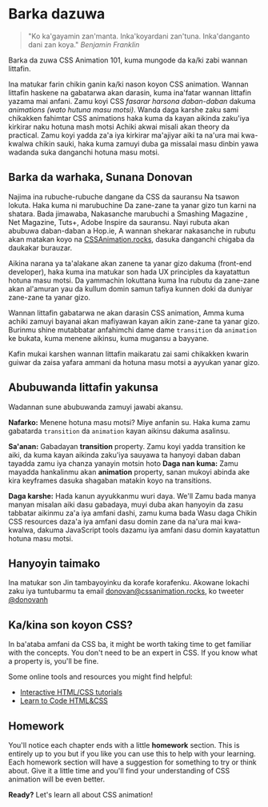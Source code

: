 # Barka dazuwa

> "Ko ka'gayamin zan'manta. Inka'koyardani zan'tuna. Inka'danganto dani zan koya."
> _Benjamin Franklin_

Barka da zuwa CSS Animation 101, kuma mungode da ka/ki zabi wannan littafin.

Ina matukar farin chikin ganin ka/ki nason koyon CSS animation. Wannan littafin haskene na gabatarwa akan darasin, kuma ina'fatar wannan littafin yazama mai anfani. Zamu koyi CSS _fasarar harsona daban-daban_ dakuma _animations (wato hutuna masu motsi)_. Wanda daga karshe zaku sami chikakken fahimtar CSS animations haka kuma da kayan aikinda zaku'iya kirkirar naku hotuna mash motsi
Achiki akwai misali akan theory da practical. Zamu koyi yadda za'a iya kirkirar ma'ajiyar aiki ta na'ura mai kwa-kwalwa chikin sauki, haka kuma zamuyi duba ga missalai masu dinbin yawa wadanda suka danganchi hotuna masu motsi.

## Barka da warhaka, Sunana Donovan

Najima ina rubuche-rubuche dangane da CSS da sauransu Na tsawon lokuta. Haka kuma ni marubuchine Da zane-zane ta yanar gizo tun karni na shatara. Bada jimawaba, Nakasanche marubuchi a Smashing Magazine , Net Magazine, Tuts+, Adobe Inspire da sauransu. Nayi rubuta akan abubuwa daban-daban a Hop.ie, A wannan shekarar nakasanche in rubutu akan matakan koyo na [CSSAnimation.rocks](https://cssanimation.rocks), dasuka danganchi chigaba da daukakar burauzar.

Aikina narana ya ta'alakane akan zanene ta yanar gizo dakuma (front-end developer), haka kuma ina matukar son hada UX principles da kayatattun hotuna masu motsi. Da yammachin lokuttana kuma Ina rubutu da zane-zane akan al'amuran yau da kullum domin samun tafiya kunnen doki da duniyar zane-zane ta yanar gizo.

Wannan littafin gabatarwa ne akan darasin CSS animation, Amma kuma achiki zamuyi bayanai akan mafiyawan kayan aikin zane-zane ta yanar gizo. Burinmu shine mutabbatar anfahimchi dame dame `transition` da `animation` ke bukata, kuma menene aikinsu, kuma mugansu a bayyane.

Kafin mukai karshen wannan littafin maikaratu zai sami chikakken kwarin guiwar da zaisa yafara ammani da hotuna masu motsi a ayyukan yanar gizo.

## Abubuwanda littafin yakunsa

Wadannan sune abubuwanda zamuyi jawabi akansu.

**Nafarko:** Menene hotuna masu motsi? Miye anfanin su. Haka kuma zamu gabatarda `transition` da `animation` kayan aikinsu dakuma asalinsu.

**Sa'anan:** Gabadayan **transition** property. Zamu koyi yadda transition ke aiki, da kuma kayan aikinda zaku'iya sauyawa ta hanyoyi daban daban tayadda zamu iya chanza yanayin motsin hoto
**Daga nan kuma:** Zamu mayadda hankalinmu akan **animation** property, sanan mukoyi abinda ake kira keyframes dasuka shagaban matakin koyo na transitions.

**Daga karshe:** Hada kanun ayyukkanmu wuri daya. We'll Zamu bada manya manyan misalan aiki dasu gabadaya, muyi duba akan hanyoyin da zasu tabbatar aikinmu za'a iya amfani dashi, zamu kuma bada Wasu daga Chikin CSS resources daza'a iya amfani dasu domin zane da na'ura mai kwa-kwalwa, dakuma JavaScript tools dazamu iya amfani dasu domin kayatattun hotuna masu motsi.

## Hanyoyin taimako

Ina matukar son Jin tambayoyinku da korafe korafenku. Akowane lokachi zaku iya tuntubarmu ta email [donovan@cssanimation.rocks](mailto:donovan@cssanimation.rocks), ko tweeter [@donovanh](https://twitter.com/donovanh)

## Ka/kina son koyon CSS?

In ba'ataba amfani da CSS ba, it might be worth taking time to get familiar with the concepts. You don't need to be an expert in CSS. If you know what a property is, you'll be fine.

Some online tools and resources you might find helpful:

* [Interactive HTML/CSS tutorials](http://www.codeavengers.com)
* [Learn to Code HTML&CSS](http://learn.shayhowe.com/html-css/)

## Homework

You'll notice each chapter ends with a little **homework** section. This is entirely up to you but if you like you can use this to help with your learning. Each homework section will have a suggestion for something to try or think about. Give it a little time and you'll find your understanding of CSS animation will be even better.

**Ready?** Let's learn all about CSS animation!
